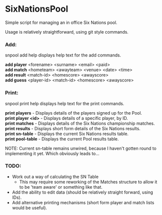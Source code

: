 SixNationsPool
==============

Simple script for managing an in office Six Nations pool.

Usage is relatively straightforward, using git style commands.

### Add:

snpool add help displays help text for the add commands.

**add player** \<forename\> \<surname\> \<email\> \<paid\>  
**add match**  \<hometeam\> \<awayteam\> \<venue\> \<date\> \<time\>  
**add result** \<match-id\> \<homescore\> \<awayscore\>  
**add guess**  \<player-id\> \<match-id\> \<homescore\> \<awayscore\>  

### Print:

snpool print help displays help text for the print commands.

**print players**       - Displays details of the players signed up for the Pool.  
**print player \<id\>** - Displays details of a specific player, by ID.  
**print matches**       - Displays details of the Six Nations championship matches.  
**print results**       - Displays short form details of the Six Nations results.  
**print sn-table**      - Displays the current Six Nations results table.  
**print pool-table**    - Displays the current Pool results table.  

NOTE: Current sn-table remains unwired, because I haven't gotten round to implementing it yet. Which obviously leads to...

### TODO:
* Work out a way of calculating the SN Table
    * This may require some reworking of the Matches structure to allow it to be 'team aware' or something like that. 
* Add the ability to edit data (should be relatively straight forward, using IDs).
* Add alternative printing mechanisms (short form player and match lists would be useful).
